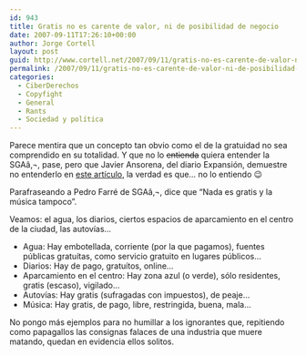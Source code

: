```yaml
---
id: 943
title: Gratis no es carente de valor, ni de posibilidad de negocio
date: 2007-09-11T17:26:10+00:00
author: Jorge Cortell
layout: post
guid: http://www.cortell.net/2007/09/11/gratis-no-es-carente-de-valor-ni-de-posibilidad-de-negocio/
permalink: /2007/09/11/gratis-no-es-carente-de-valor-ni-de-posibilidad-de-negocio/
categories:
  - CiberDerechos
  - Copyfight
  - General
  - Rants
  - Sociedad y polí­tica
---
```

Parece mentira que un concepto tan obvio como el de la gratuidad no sea comprendido en su totalidad. Y que no lo <strike>entienda</strike> quiera entender la SGAâ‚¬, pase, pero que Javier Ansorena, del diario Expansión, demuestre no entenderlo en <a target="_blank" title="Artí­culo Expansión" href="http://www.expansion.com/edicion/exp/economia_y_politica/entorno/es/desarrollo/1034209.html">este artí­culo</a>, la verdad es que&#8230; no lo entiendo 😉

Parafraseando a Pedro Farré de SGAâ‚¬, dice que &#8220;Nada es gratis y la música tampoco&#8221;.

Veamos: el agua, los diarios, ciertos espacios de aparcamiento en el centro de la ciudad, las autoví­as&#8230;

  * Agua: Hay embotellada, corriente (por la que pagamos), fuentes públicas gratuí­tas, como servicio gratuito en lugares públicos&#8230;
  * Diarios: Hay de pago, gratuí­tos, online&#8230;
  * Aparcamiento en el centro: Hay zona azul (o verde), sólo residentes, gratis (escaso), vigilado&#8230;
  * Autoví­as: Hay gratis (sufragadas con impuestos), de peaje&#8230;
  * Música: Hay gratis, de pago, libre, restringida, buena, mala&#8230;

No pongo más ejemplos para no humillar a los ignorantes que, repitiendo como papagallos las consignas falaces de una industria que muere matando, quedan en evidencia ellos solitos.